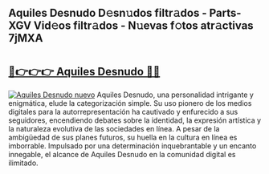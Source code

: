 ## Aquiles Desnudo D𝚎sn𝚞dos filtr𝚊dos - Parts-XGV Vid𝚎os filtr𝚊dos - N𝚞evas f𝚘tos atr𝚊ctivas 7jMXA

# <h2><a href="http://mbbwo8y.tromn.icu/?c=Aquiles+Desnudo">🔗👉👉👉 Aquiles Desnudo 🔗🔗</a></h2>

[![Aquiles Desnudo nuevo](https://i.imgur.com/pEAQMta.gif)](http://mbbwo8y.tromn.icu/?c=Aquiles+Desnudo)
Aquiles Desnudo, una personalidad intrigante y enigmática, elude la categorización simple. Su uso pionero de los medios digitales para la autorrepresentación ha cautivado y enfurecido a sus seguidores, encendiendo debates sobre la identidad, la expresión artística y la naturaleza evolutiva de las sociedades en línea. A pesar de la ambigüedad de sus planes futuros, su huella en la cultura en línea es imborrable. Impulsado por una determinación inquebrantable y un encanto innegable, el alcance de Aquiles Desnudo en la comunidad digital es ilimitado.
